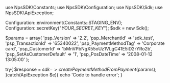 use NpsSDK\Constants;
use NpsSDK\Configuration;
use NpsSDK\Sdk;
use NpsSDK\ApiException;

Configuration::environment(Constants::STAGING_ENV);
Configuration::secretKey("_YOUR_SECRET_KEY_");
$sdk = new Sdk();

$params = array(
    'psp_Version' => '2.2',
    'psp_MerchantId' => 'sdk_test',
    'psp_TransactionId' => '65340022',
    'psp_PaymentMethodTag' => 'Corporate card',
    'psp_CustomerId' => 'bMnVPbNgX55oUz1VLgC41E5iD2rYRo2b',
    'psp_SetAsCustomerDefault' => '1',
    'psp_PosDateTime' => '2008-01-12 13:05:00'
);

try{ 
    $response = $sdk->createPaymentMethodFromPayment($params); 
}catch(ApiException $e){ 
    echo 'Code to handle error'; 
} 

